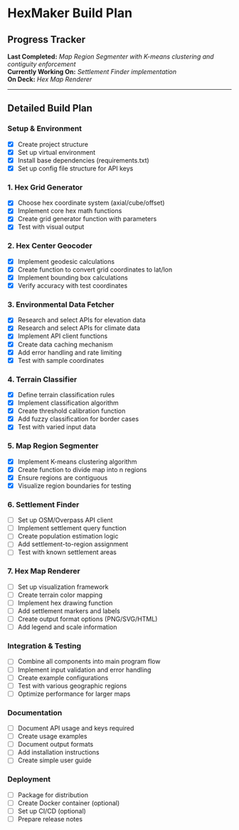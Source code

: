 # HexMaker Build Plan

## Progress Tracker

**Last Completed:** *Map Region Segmenter with K-means clustering and contiguity enforcement*  
**Currently Working On:** *Settlement Finder implementation*  
**On Deck:** *Hex Map Renderer*

---

## Detailed Build Plan

### Setup & Environment
- [x] Create project structure
- [x] Set up virtual environment
- [x] Install base dependencies (requirements.txt)
- [x] Set up config file structure for API keys

### 1. Hex Grid Generator
- [x] Choose hex coordinate system (axial/cube/offset)
- [x] Implement core hex math functions
- [x] Create grid generator function with parameters
- [x] Test with visual output

### 2. Hex Center Geocoder
- [x] Implement geodesic calculations
- [x] Create function to convert grid coordinates to lat/lon
- [x] Implement bounding box calculations
- [x] Verify accuracy with test coordinates

### 3. Environmental Data Fetcher
- [x] Research and select APIs for elevation data
- [x] Research and select APIs for climate data
- [x] Implement API client functions
- [x] Create data caching mechanism
- [x] Add error handling and rate limiting
- [x] Test with sample coordinates

### 4. Terrain Classifier
- [x] Define terrain classification rules
- [x] Implement classification algorithm
- [x] Create threshold calibration function
- [x] Add fuzzy classification for border cases
- [x] Test with varied input data

### 5. Map Region Segmenter
- [x] Implement K-means clustering algorithm
- [x] Create function to divide map into n regions
- [x] Ensure regions are contiguous
- [x] Visualize region boundaries for testing

### 6. Settlement Finder
- [ ] Set up OSM/Overpass API client
- [ ] Implement settlement query function
- [ ] Create population estimation logic
- [ ] Add settlement-to-region assignment
- [ ] Test with known settlement areas

### 7. Hex Map Renderer
- [ ] Set up visualization framework
- [ ] Create terrain color mapping
- [ ] Implement hex drawing function
- [ ] Add settlement markers and labels
- [ ] Create output format options (PNG/SVG/HTML)
- [ ] Add legend and scale information

### Integration & Testing
- [ ] Combine all components into main program flow
- [ ] Implement input validation and error handling
- [ ] Create example configurations
- [ ] Test with various geographic regions
- [ ] Optimize performance for larger maps

### Documentation
- [ ] Document API usage and keys required
- [ ] Create usage examples
- [ ] Document output formats
- [ ] Add installation instructions
- [ ] Create simple user guide

### Deployment
- [ ] Package for distribution
- [ ] Create Docker container (optional)
- [ ] Set up CI/CD (optional)
- [ ] Prepare release notes